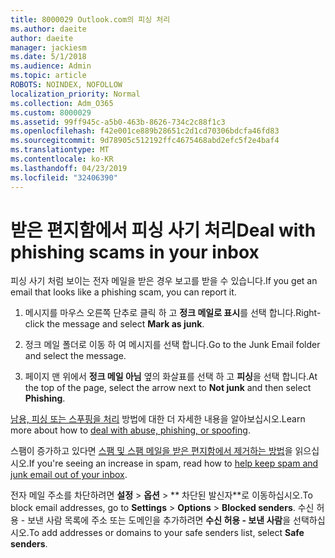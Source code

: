 ```yaml
---
title: 8000029 Outlook.com의 피싱 처리
ms.author: daeite
author: daeite
manager: jackiesm
ms.date: 5/1/2018
ms.audience: Admin
ms.topic: article
ROBOTS: NOINDEX, NOFOLLOW
localization_priority: Normal
ms.collection: Adm_O365
ms.custom: 8000029
ms.assetid: 99ff945c-a5b0-463b-8626-734c2c88f1c3
ms.openlocfilehash: f42e001ce889b28651c2d1cd70306bdcfa46fd83
ms.sourcegitcommit: 9d78905c512192ffc4675468abd2efc5f2e4baf4
ms.translationtype: MT
ms.contentlocale: ko-KR
ms.lasthandoff: 04/23/2019
ms.locfileid: "32406390"
---
```

# <a name="deal-with-phishing-scams-in-your-inbox"></a><span data-ttu-id="f167f-102">받은 편지함에서 피싱 사기 처리</span><span class="sxs-lookup"><span data-stu-id="f167f-102">Deal with phishing scams in your inbox</span></span>

<span data-ttu-id="f167f-103">피싱 사기 처럼 보이는 전자 메일을 받은 경우 보고를 받을 수 있습니다.</span><span class="sxs-lookup"><span data-stu-id="f167f-103">If you get an email that looks like a phishing scam, you can report it.</span></span>
  
1. <span data-ttu-id="f167f-104">메시지를 마우스 오른쪽 단추로 클릭 하 고 **정크 메일로 표시**를 선택 합니다.</span><span class="sxs-lookup"><span data-stu-id="f167f-104">Right-click the message and select **Mark as junk**.</span></span> 
    
2. <span data-ttu-id="f167f-105">정크 메일 폴더로 이동 하 여 메시지를 선택 합니다.</span><span class="sxs-lookup"><span data-stu-id="f167f-105">Go to the Junk Email folder and select the message.</span></span>
    
3. <span data-ttu-id="f167f-106">페이지 맨 위에서 **정크 메일 아님** 옆의 화살표를 선택 하 고 **피싱**을 선택 합니다.</span><span class="sxs-lookup"><span data-stu-id="f167f-106">At the top of the page, select the arrow next to **Not junk** and then select **Phishing**.</span></span> 
    
<span data-ttu-id="f167f-107">[남용, 피싱 또는 스푸핑을 처리](https://go.microsoft.com/fwlink/p/?linkid=873139) 방법에 대한 더 자세한 내용을 알아보십시오.</span><span class="sxs-lookup"><span data-stu-id="f167f-107">Learn more about how to [deal with abuse, phishing, or spoofing](https://go.microsoft.com/fwlink/p/?linkid=873139).</span></span>
  
<span data-ttu-id="f167f-108">스팸이 증가하고 있다면 [스팸 및 스팸 메일을 받은 편지함에서 제거하는 방법](https://go.microsoft.com/fwlink/p/?linkid=873140)을 읽으십시오.</span><span class="sxs-lookup"><span data-stu-id="f167f-108">If you're seeing an increase in spam, read how to [help keep spam and junk email out of your inbox](https://go.microsoft.com/fwlink/p/?linkid=873140).</span></span>
  
<span data-ttu-id="f167f-109">전자 메일 주소를 차단하려면 **설정** \> **옵션** \> \*\* 차단된 발신자\*\*로 이동하십시오.</span><span class="sxs-lookup"><span data-stu-id="f167f-109">To block email addresses, go to **Settings** \> **Options** \> **Blocked senders**.</span></span> <span data-ttu-id="f167f-110">수신 허용 - 보낸 사람 목록에 주소 또는 도메인을 추가하려면 **수신 허용 - 보낸 사람**을 선택하십시오.</span><span class="sxs-lookup"><span data-stu-id="f167f-110">To add addresses or domains to your safe senders list, select **Safe senders**.</span></span> 
  

